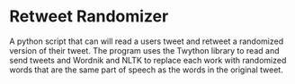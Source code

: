 Retweet Randomizer
===================

A python script that can will read a users tweet and retweet a randomized version of their tweet.  The program uses the Twython library to read and send tweets and Wordnik and NLTK to replace each work with randomized words that are the same part of speech as the words in the original tweet. 